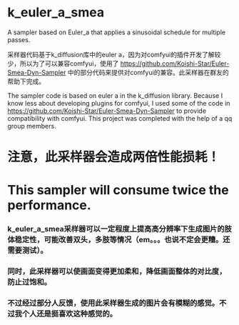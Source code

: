 # k_euler_a_smea
A sampler based on Euler_a that applies a sinusoidal schedule for multiple passes.

采样器代码基于k_diffusion库中的euler a，因为对comfyui的插件开发了解较少，所以为了可以兼容comfyui，使用了 https://github.com/Koishi-Star/Euler-Smea-Dyn-Sampler 中的部分代码来提供对comfyui的兼容。此采样器在群友的帮助下完成。

The sampler code is based on euler a in the k_diffusion library. Because I know less about developing plugins for comfyui, I used some of the code in https://github.com/Koishi-Star/Euler-Smea-Dyn-Sampler to provide compatibility with comfyui. This project was completed with the help of a qq group members.

# 注意，此采样器会造成两倍性能损耗！
# This sampler will consume twice the performance.

### k_euler_a_smea采样器可以一定程度上提高高分辨率下生成图片的肢体稳定性，可能改善双头，多肢等情况（em。。。也说不定会更糟。还需要测试）。
### 同时，此采样器可以使画面变得更加柔和，降低画面整体的对比度，防止过饱和。
### 不过经过部分人反馈，使用此采样器生成的图片会有模糊的感觉。不过我个人还是挺喜欢这种感觉的。


